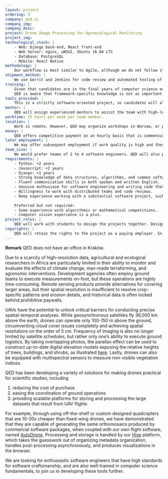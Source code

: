 ```yaml
---
layout: project
ordering: 3
company: qed.ai
company_img:
company_desc:
project: Drone Image Processing for Agroecological Monitoring
project_img:
technological_stack: |
    - Web: Django back-end, React front-end
    - Web Server: nginx, uWSGI, Ubuntu 16.04 LTS
    - Database: PostgreSQL
    - Mobile: React Native
methodology: |
    Our workflow is most similar to Agile, although we do not follow it very strictly. We integrate ideas from Kanban into our task management system, and have regular discussions online and via video conference whenever necessary. We employ continuous integration methods that are detailed in the answer to the following question.
shipment_method: |
    We use Gerrit and Jenkins for code review and automated testing of back-end and front-end code, coupled with QA testers who further test all features and provide ticketed feedback.  Our projects are auto-deployed to multiple cloud servers, each representing different code checkpoints with varying levels of stability. We will also engage in regular online communications.
training: |
    Given that candidates are in the final years of computer science education, we expect them to already have a few years of experience with building and deploying working software. We will provide them with a real-world problem-solving context often missing from purely academic courses.
    QED is aware that framework-specific knowledge is not as important as strong analytical skills and experience with design patterns. However, if the duration of the work contract is very short (e.g. only a few months), then it would be most efficient if candidates already know the frameworks listed above, so that they can concentrate on design and coding rather than learning new frameworks, and have sufficient time to build something substantial and useful.
tools_provided: |
    This is a strictly software-oriented project, so candidates will already have the computers they need. QED will provide all DevOps support, such as cloud infrastructure, code repositories, and buildsystems, as well as researchers and graphic designers.
mentor: |
    QED will assign experienced mentors to assist the team with high-level architectural issues and code review.
worktime: 15 hours per week per team member.
location: |
    Work is remote. However, QED may organize workshops in Warsaw, or provide developers with fully-sponsored travel to visit users on-site in other places as necessary, if this is required to better provide real-world contexts. Any such visits would be discussed with team members first before planning them.
money: |
    QED offers competitive payment on an hourly basis that is commensurate with experience and skills. 
later_employment: |
    We may offer subsequent employment if work quality is high and there is a clear team fit.
team_size: |
    We would prefer teams of 2 to 4 software engineers. QED will also provide auxiliary staff to assist them.
requirements: |
    - Python: +2 years
    - Javascript: +2 years
    - Django: +1 years
    - Strong knowledge of data structures, algorithms, and common software design patterns.
    - Fluent communication skills in both spoken and written English.
    - Genuine enthusiasm for software engineering and writing code that is clean, readable, and efficient.
    - Willingness to work with distributed teams and code reviews.
    - Deep experience working with a substantial software project, such as from prior professional work experiences, or from contributions to open source software. Provide samples of code.
    
    Preferred but not required:
    - Some experience with algorithmic or mathematical competitions.
    - Computer vision experience is a plus.
project_roles: |
    QED will work with students to design the projects together. Designs are expected to change based on user feedback, so candidates should apply a high standard of software craftsmanship to enable rapid iterations.
copyrights: |
    QED will retain the rights to the project as a paying employer. In most cases we will bring a substantial pre-existing codebase to the table, and are not starting from scratch. We are also advocates of open source, and may choose to open source components of the project, or possibly the project in its entirety, as business conditions permit.
---
```

__Remark__ QED does not have an office in Kraków.

Due to a scarcity of high-resolution data, agricultural and ecological researchers in Africa are particularly limited in their ability to monitor and evaluate the effects of climate change, man-made terraforming, and agronomic interventions. Development agencies often employ ground teams to execute measurements on-foot, but these operations are highly time-consuming. Remote sensing products provide alternatives for covering larger areas, but their spatial resolution is insufficient to resolve crop-specific patterns and erosion details, and historical data is often locked behind prohibitive paywalls.

UAVs have the potential to unlock critical barriers for conducting precise spatial-temporal analyses. While geosynchronous satellites fly 36,000 km above the earth, drones can operate only 100-150 m above the ground, circumventing cloud cover issues completely and achieving spatial resolutions on the order of 5 cm. Frequency of imaging is also no longer limited by satellite schedules, but rather only one’s ability to execute ground logistics. By taking overlapping photos, the parallax effect can be used to construct up-to-date digital elevation models exposing the relative heights of trees, buildings, and shrubs, as illustrated [here](https://sketchfab.com/models/24f232b03d2d4f60ae427be49fd1e13e). Lastly, drones can also be equipped with multispectral sensors to measure non-visible vegetation indices.

QED has been developing a variety of solutions for making drones practical for scientific studies, including

1. reducing the cost of purchase
2. easing the coordination of ground operations
3. providing scalable platforms for storing and processing the large datasets that result from UAV flights

For example, through using off-the-shelf or custom designed quadcopters that are 10-30x cheaper than fixed-wing drones, we have demonstrated that they are capable of generating the same orthomosaics produced by commercial software packages, when coupled with our own flight software, named [AutoDrone](https://play.google.com/store/apps/details?id=ai.qed.auto.drone&hl=en). Processing and storage is handled by our [Hive](http://hive.qed.ai/) platform, which takes the guesswork out of organizing metadata organization, handles post-processing asynchronously, and produces visualizations in the browser.  

We are looking for enthusiastic software engineers that have high standards for software craftsmanship, and are also well-trained in computer science fundamentals, to join us in developing these tools further.